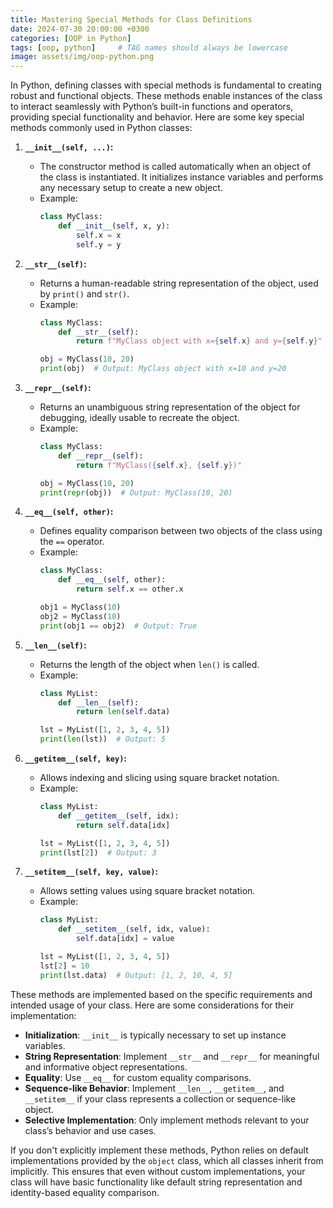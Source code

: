 ```yaml
---
title: Mastering Special Methods for Class Definitions
date: 2024-07-30 20:00:00 +0300
categories: [OOP in Python]
tags: [oop, python]     # TAG names should always be lowercase
image: assets/img/oop-python.png
---
```


In Python, defining classes with special methods is fundamental to creating robust and functional objects. These methods enable instances of the class to interact seamlessly with Python’s built-in functions and operators, providing special functionality and behavior. Here are some key special methods commonly used in Python classes:

1. **`__init__(self, ...)`:**
   - The constructor method is called automatically when an object of the class is instantiated. It initializes instance variables and performs any necessary setup to create a new object.
   - Example:
     ```python
     class MyClass:
         def __init__(self, x, y):
             self.x = x
             self.y = y
     ```

2. **`__str__(self)`:**
   - Returns a human-readable string representation of the object, used by `print()` and `str()`.
   - Example:
     ```python
     class MyClass:
         def __str__(self):
             return f"MyClass object with x={self.x} and y={self.y}"
     
     obj = MyClass(10, 20)
     print(obj)  # Output: MyClass object with x=10 and y=20
     ```

3. **`__repr__(self)`:**
   - Returns an unambiguous string representation of the object for debugging, ideally usable to recreate the object.
   - Example:
     ```python
     class MyClass:
         def __repr__(self):
             return f"MyClass({self.x}, {self.y})"
     
     obj = MyClass(10, 20)
     print(repr(obj))  # Output: MyClass(10, 20)
     ```

4. **`__eq__(self, other)`:**
   - Defines equality comparison between two objects of the class using the `==` operator.
   - Example:
     ```python
     class MyClass:
         def __eq__(self, other):
             return self.x == other.x
     
     obj1 = MyClass(10)
     obj2 = MyClass(10)
     print(obj1 == obj2)  # Output: True
     ```

5. **`__len__(self)`:**
   - Returns the length of the object when `len()` is called.
   - Example:
     ```python
     class MyList:
         def __len__(self):
             return len(self.data)
     
     lst = MyList([1, 2, 3, 4, 5])
     print(len(lst))  # Output: 5
     ```

6. **`__getitem__(self, key)`:**
   - Allows indexing and slicing using square bracket notation.
   - Example:
     ```python
     class MyList:
         def __getitem__(self, idx):
             return self.data[idx]
     
     lst = MyList([1, 2, 3, 4, 5])
     print(lst[2])  # Output: 3
     ```

7. **`__setitem__(self, key, value)`:**
   - Allows setting values using square bracket notation.
   - Example:
     ```python
     class MyList:
         def __setitem__(self, idx, value):
             self.data[idx] = value
     
     lst = MyList([1, 2, 3, 4, 5])
     lst[2] = 10
     print(lst.data)  # Output: [1, 2, 10, 4, 5]
     ```

These methods are implemented based on the specific requirements and intended usage of your class. Here are some considerations for their implementation:

- **Initialization**: `__init__` is typically necessary to set up instance variables.
- **String Representation**: Implement `__str__` and `__repr__` for meaningful and informative object representations.
- **Equality**: Use `__eq__` for custom equality comparisons.
- **Sequence-like Behavior**: Implement `__len__`, `__getitem__`, and `__setitem__` if your class represents a collection or sequence-like object.
- **Selective Implementation**: Only implement methods relevant to your class’s behavior and use cases.

If you don't explicitly implement these methods, Python relies on default implementations provided by the `object` class, which all classes inherit from implicitly. This ensures that even without custom implementations, your class will have basic functionality like default string representation and identity-based equality comparison.
